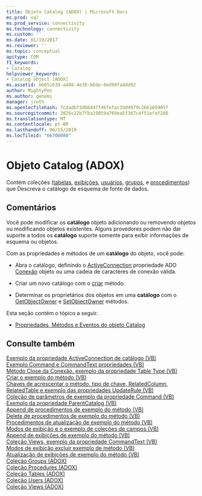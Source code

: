 ```yaml
---
title: Objeto Catalog (ADOX) | Microsoft Docs
ms.prod: sql
ms.prod_service: connectivity
ms.technology: connectivity
ms.custom: ''
ms.date: 01/19/2017
ms.reviewer: ''
ms.topic: conceptual
apitype: COM
f1_keywords:
- Catalog
helpviewer_keywords:
- Catalog object [ADOX]
ms.assetid: bb651639-a488-4e38-b6de-0ed99fa4dd92
author: MightyPen
ms.author: genemi
manager: jroth
ms.openlocfilehash: 7cdadbf3db6447f46fefac19d4979c266165905f
ms.sourcegitcommit: 3026c22b7fba19059a769ea5f367c4f51efaf286
ms.translationtype: MT
ms.contentlocale: pt-BR
ms.lasthandoff: 06/15/2019
ms.locfileid: "66708080"
---
```

# <a name="catalog-object-adox"></a>Objeto Catalog (ADOX)
Contém coleções ([tabelas](../../../ado/reference/adox-api/tables-collection-adox.md), [exibições](../../../ado/reference/adox-api/views-collection-adox.md), [usuários](../../../ado/reference/adox-api/users-collection-adox.md), [grupos](../../../ado/reference/adox-api/groups-collection-adox.md), e [procedimentos](../../../ado/reference/adox-api/procedures-collection-adox.md)) que Descreva o catálogo de esquema de fonte de dados.  
  
## <a name="remarks"></a>Comentários  
 Você pode modificar os **catálogo** objeto adicionando ou removendo objetos ou modificando objetos existentes. Alguns provedores podem não dar suporte a todos os **catálogo** suporte somente para exibir informações de esquema ou objetos.  
  
 Com as propriedades e métodos de um **catálogo** do objeto, você pode:  
  
-   Abra o catálogo, definindo o [ActiveConnection](../../../ado/reference/adox-api/activeconnection-property-adox.md) propriedade ADO [Conexão](../../../ado/reference/ado-api/connection-object-ado.md) objeto ou uma cadeia de caracteres de conexão válida.  
  
-   Criar um novo catálogo com o [criar](../../../ado/reference/adox-api/create-method-adox.md) método.  
  
-   Determinar os proprietários dos objetos em uma **catálogo** com o [GetObjectOwner](../../../ado/reference/adox-api/getobjectowner-method-adox.md) e [SetObjectOwner](../../../ado/reference/adox-api/setobjectowner-method.md) métodos.  
  
 Esta seção contém o tópico a seguir.  
  
-   [Propriedades, Métodos e Eventos do objeto Catalog](../../../ado/reference/adox-api/catalog-object-properties-methods-and-events.md)  
  
## <a name="see-also"></a>Consulte também  
 [Exemplo da propriedade ActiveConnection de catálogo (VB)](../../../ado/reference/adox-api/catalog-activeconnection-property-example-vb.md)   
 [Exemplo Command e CommandText propriedades (VB)](../../../ado/reference/adox-api/command-and-commandtext-properties-example-vb.md)   
 [Método Close da Conexão, exemplo da propriedade Table Type (VB)](../../../ado/reference/adox-api/connection-close-method-table-type-property-example-vb.md)   
 [Criar o exemplo do método (VB)](../../../ado/reference/adox-api/create-method-example-vb.md)   
 [Chaves de acrescentar o método, tipo de chave, RelatedColumn, RelatedTable e exemplo das propriedades UpdateRule (VB)](../../../ado/reference/adox-api/keys-append-method-key-type-relatedcolumn-relatedtable-example-vb.md)   
 [Coleção de parâmetros de exemplo da propriedade Command (VB)](../../../ado/reference/adox-api/parameters-collection-command-property-example-vb.md)   
 [Exemplo da propriedade ParentCatalog (VB)](../../../ado/reference/adox-api/parentcatalog-property-example-vb.md)   
 [Append de procedimentos de exemplo do método (VB)](../../../ado/reference/adox-api/procedures-append-method-example-vb.md)   
 [Delete de procedimentos de exemplo do método (VB)](../../../ado/reference/adox-api/procedures-delete-method-example-vb.md)   
 [Procedimentos de atualização de exemplo do método (VB)](../../../ado/reference/adox-api/procedures-refresh-method-example-vb.md)   
 [Modos de exibição e o exemplo de coleções de campos (VB)](../../../ado/reference/adox-api/views-and-fields-collections-example-vb.md)   
 [Append de exibições de exemplo do método (VB)](../../../ado/reference/adox-api/views-append-method-example-vb.md)   
 [Coleção Views, exemplo da propriedade CommandText (VB)](../../../ado/reference/adox-api/views-collection-commandtext-property-example-vb.md)   
 [Modos de exibição excluir exemplo de método (VB)](../../../ado/reference/adox-api/views-delete-method-example-vb.md)   
 [Atualização de exibições de exemplo do método (VB)](../../../ado/reference/adox-api/views-refresh-method-example-vb.md)   
 [Coleção Groups (ADOX)](../../../ado/reference/adox-api/groups-collection-adox.md)   
 [Coleção Procedures (ADOX)](../../../ado/reference/adox-api/procedures-collection-adox.md)   
 [Coleção Tables (ADOX)](../../../ado/reference/adox-api/tables-collection-adox.md)   
 [Coleção Users (ADOX)](../../../ado/reference/adox-api/users-collection-adox.md)   
 [Coleção Views (ADOX)](../../../ado/reference/adox-api/views-collection-adox.md)
